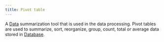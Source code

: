 ```yaml
---
title: Pivot table
---
```

A [Data](danielesalvatore/data-analysts/foundations/data.md) summarization tool that is used in the data processing. 
Pivot tables are used to summarize, sort, reorganize, group, count, total or average data stored in [Database](danielesalvatore/data-analysts/foundations/database.md). 